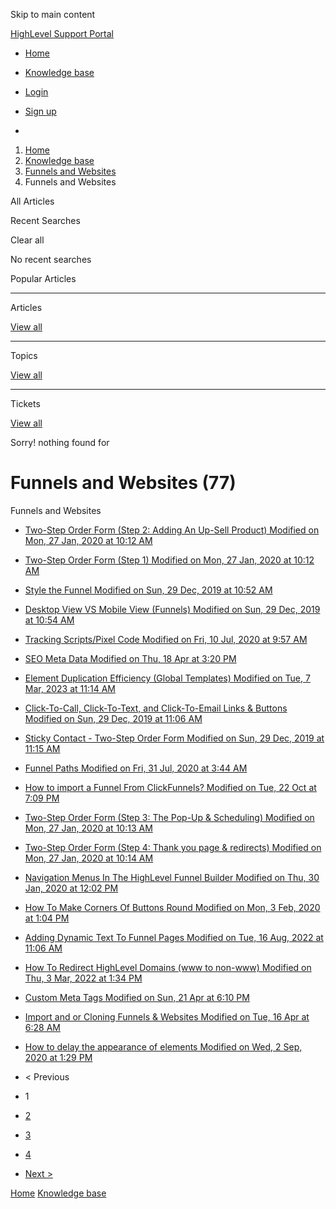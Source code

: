 Skip to main content

[ HighLevel Support Portal ](https://help.gohighlevel.com)

  * [ Home ](/support/home)
  * [ Knowledge base ](/support/solutions)

  * [Login](/support/login)
  * [Sign up](/support/signup)
  * 

  1. [Home](/support/home)
  2. [Knowledge base](/support/solutions)
  3. [Funnels and Websites](/support/solutions/155000000128)
  4. Funnels and Websites

All  Articles 

Recent Searches

Clear all

No recent searches

Popular Articles

* * *

Articles

[View all](/support/search/solutions)

* * *

Topics

[View all](/support/search/topics)

* * *

Tickets

[View all](/support/search/tickets)

Sorry! nothing found for   

# Funnels and Websites (77)

Funnels and Websites

  * [ Two-Step Order Form (Step 2: Adding An Up-Sell Product) Modified on Mon, 27 Jan, 2020 at 10:12 AM  ](/support/solutions/articles/48000980306-two-step-order-form-step-2-adding-an-up-sell-product-)
  * [ Two-Step Order Form (Step 1) Modified on Mon, 27 Jan, 2020 at 10:12 AM  ](/support/solutions/articles/48000980307-two-step-order-form-step-1-)
  * [ Style the Funnel Modified on Sun, 29 Dec, 2019 at 10:52 AM  ](/support/solutions/articles/48000980309-style-the-funnel)
  * [ Desktop View VS Mobile View (Funnels) Modified on Sun, 29 Dec, 2019 at 10:54 AM  ](/support/solutions/articles/48000980310-desktop-view-vs-mobile-view-funnels-)
  * [ Tracking Scripts/Pixel Code Modified on Fri, 10 Jul, 2020 at 9:57 AM  ](/support/solutions/articles/48000980311-tracking-scripts-pixel-code)
  * [ SEO Meta Data Modified on Thu, 18 Apr at 3:20 PM  ](/support/solutions/articles/48000980312-seo-meta-data)
  * [ Element Duplication Efficiency (Global Templates) Modified on Tue, 7 Mar, 2023 at 11:14 AM  ](/support/solutions/articles/48000980313-element-duplication-efficiency-global-templates-)
  * [ Click-To-Call, Click-To-Text, and Click-To-Email Links & Buttons Modified on Sun, 29 Dec, 2019 at 11:06 AM  ](/support/solutions/articles/48000980316-click-to-call-click-to-text-and-click-to-email-links-buttons)
  * [ Sticky Contact - Two-Step Order Form Modified on Sun, 29 Dec, 2019 at 11:15 AM  ](/support/solutions/articles/48000980319-sticky-contact-two-step-order-form)
  * [ Funnel Paths Modified on Fri, 31 Jul, 2020 at 3:44 AM  ](/support/solutions/articles/48000980321-funnel-paths)
  * [ How to import a Funnel From ClickFunnels? Modified on Tue, 22 Oct at 7:09 PM  ](/support/solutions/articles/48000980322-how-to-import-a-funnel-from-clickfunnels-)
  * [ Two-Step Order Form (Step 3: The Pop-Up & Scheduling) Modified on Mon, 27 Jan, 2020 at 10:13 AM  ](/support/solutions/articles/48000985178-two-step-order-form-step-3-the-pop-up-scheduling-)
  * [ Two-Step Order Form (Step 4: Thank you page & redirects) Modified on Mon, 27 Jan, 2020 at 10:14 AM  ](/support/solutions/articles/48000985183-two-step-order-form-step-4-thank-you-page-redirects-)
  * [ Navigation Menus In The HighLevel Funnel Builder Modified on Thu, 30 Jan, 2020 at 12:02 PM  ](/support/solutions/articles/48000986314-navigation-menus-in-the-highlevel-funnel-builder)
  * [ How To Make Corners Of Buttons Round Modified on Mon, 3 Feb, 2020 at 1:04 PM  ](/support/solutions/articles/48000986876-how-to-make-corners-of-buttons-round)
  * [ Adding Dynamic Text To Funnel Pages Modified on Tue, 16 Aug, 2022 at 11:06 AM  ](/support/solutions/articles/48001059705-adding-dynamic-text-to-funnel-pages)
  * [ How To Redirect HighLevel Domains (www to non-www) Modified on Thu, 3 Mar, 2022 at 1:34 PM  ](/support/solutions/articles/48001065407-how-to-redirect-highlevel-domains-www-to-non-www-)
  * [ Custom Meta Tags Modified on Sun, 21 Apr at 6:10 PM  ](/support/solutions/articles/48001073924-custom-meta-tags)
  * [ Import and or Cloning Funnels & Websites Modified on Tue, 16 Apr at 6:28 AM  ](/support/solutions/articles/48001076117-import-and-or-cloning-funnels-websites)
  * [ How to delay the appearance of elements Modified on Wed, 2 Sep, 2020 at 1:29 PM  ](/support/solutions/articles/48001079544-how-to-delay-the-appearance-of-elements)

  * < Previous
  * 1
  * [2](/support/solutions/folders/48000666011/page/2)
  * [3](/support/solutions/folders/48000666011/page/3)
  * [4](/support/solutions/folders/48000666011/page/4)
  * [Next >](/support/solutions/folders/48000666011/page/2)

[Home](/support/home) [Knowledge base](/support/solutions)
